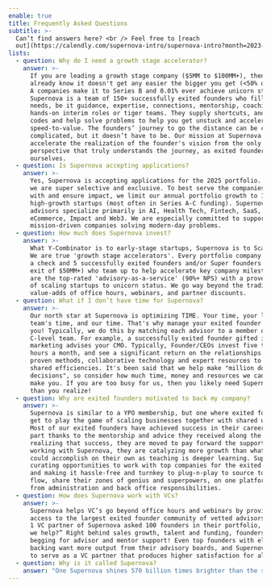 ```yaml
---
enable: true
title: Frequently Asked Questions
subtitle: >-
  Can’t find answers here? <br /> Feel free to [reach
  out](https://calendly.com/supernova-intro/supernova-intro?month=2023-05).
lists:
  - question: Why do I need a growth stage accelerator?
    answer: >-
      If you are leading a growth stage company ($5MM to $100MM+), then you
      already know it doesn't get any easier the bigger you get (<50% of Series
      A companies make it to Series B and 0.01% ever achieve unicorn status).
      Supernova is a team of 150+ successfully exited founders who fill specific
      needs, be it guidance, expertise, connections, mentorship, coaching and
      hands-on interim roles or tiger teams. They supply shortcuts, and cheat
      codes and help solve problems to help you get unstuck and accelerate
      speed-to-value. The founders’ journey to go the distance can be crazy
      complicated, but it doesn’t have to be. Our mission at Supernova is to
      accelerate the realization of the founder's vision from the only
      perspective that truly understands the journey, as exited founders
      ourselves. 
  - question: Is Supernova accepting applications?
    answer: >-
      Yes, Supernova is accepting applications for the 2025 portfolio. However,
      we are super selective and exclusive. To best serve the companies we work
      with and ensure impact, we limit our annual portfolio growth to 12
      high-growth startups (most often in Series A-C funding). Supernova
      advisors specialize primarily in AI, Health Tech, Fintech, SaaS,
      eCommerce, Impact and Web3. We are especially committed to supporting
      mission-driven companies solving modern-day problems.
  - question: How much does Supernova invest?
    answer: >-
      What Y-Combinator is to early-stage startups, Supernova is to Scaleups. 
      We are true 'growth stage accelerators'. Every portfolio company receives
      a check and 5 successfully exited founders and/or Super founders (previous
      exit of $50MM+) who team up to help accelerate key company milestones. We
      are the top-rated 'advisory-as-a-service' (90%+ NPS) with a proven record
      of scaling startups to unicorn status. We go way beyond the traditional
      value-adds of office hours, webinars, and partner discounts. 
  - question: What if I don’t have time for Supernova?
    answer: >-
      Our north star at Supernova is optimizing TIME. Your time, your leadership
      team's time, and our time. That's why manage your exited founder team for
      you! Typically, we do this by matching each advisor to a member of your
      C-level team. For example, a successfully exited founder gifted in
      marketing advises your CMO. Typically, Founder/CEOs invest five to ten
      hours a month, and see a significant return on the relationships. We bring
      proven methods, collaborative technology and expert resources to maximize
      shared efficiencies. It's been said that we help make "million dollar
      decisions", so consider how much time, money and resources we can save or
      make you. If you are too busy for us, then you likely need Supernova more
      than you realize! 
  - question: Why are exited founders motivated to back my company?
    answer: >-
      Supernova is similar to a YPO membership, but one where exited founders
      get to play the game of scaling businesses together with shared upside.
      Most of our exited founders have achieved success in their careers in some
      part thanks to the mentorship and advice they received along the way. In
      realizing that success, they are moved to pay forward the support. By
      working with Supernova, they are catalyzing more growth than what they
      could accomplish on their own as teaching is deeper learning. Supernova is
      curating opportunities to work with top companies for the exited founder,
      and making it hassle-free and turnkey to plug-n-play to source top deal
      flow, share their zones of genius and superpowers, on one platform free
      from administration and back office responsibilities. 
  - question: How does Supernova work with VCs?
    answer: >-
      Supernova helps VC’s go beyond office hours and webinars by providing
      access to the largest exited founder community of vetted advisors. A Tier
      1 VC partner of Supernova asked 100 founders in their portfolio, “How can
      we help?” Right behind sales growth, talent and funding, founders are
      begging for advisor and mentor support! Even top founders with elite VC
      backing want more output from their advisory boards, and Supernova is able
      to serve as a VC partner that produces higher satisfaction for all.
  - question: Why is it called Supernova?
    answer: "One Supernova shines 570 billion times brighter than the sun. One sun sustains all life on planet earth. We believe it’s time for solo stars (super founders) to combine their life force energy and shine brighter together. By serving as spokes on one founder flywheel, we move energy more powerfully and efficiently through startups and their ecosystems. We exist to unify our superpowers as quantum creators and play as one all-star team for venture humanity.\U0001F31F"
---
```


